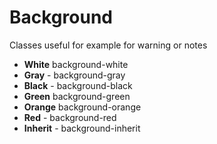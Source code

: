 # Background
Classes useful for example for warning or notes

- **White** background-white
- **Gray** - background-gray
- **Black** - background-black
- **Green** background-green
- **Orange** background-orange
- **Red** - background-red
- **Inherit** - background-inherit
